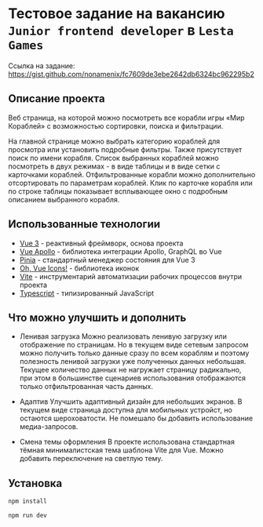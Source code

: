 # Тестовое задание на вакансию `Junior frontend developer` в `Lesta Games`
 Ссылка на задание: https://gist.github.com/nonamenix/fc7609de3ebe2642db6324bc962295b2

## Описание проекта
Веб страница, на которой можно посмотреть все корабли игры «Мир Кораблей» с возможностью сортировки, поиска и фильтрации. 

На главной странице можно выбрать категорию кораблей для просмотра или установить подробные фильтры. 
Также присутствует поиск по имени корабля. 
Список выбранных кораблей можно посмотреть в двух режимах - в виде таблицы и в виде сетки с карточками кораблей. 
Отфильтрованные корабли можно дополнительно отсортировать по параметрам кораблей. 
Клик по карточке корабля или по строке таблицы показывает всплывающее окно с подробным описанием выбранного корабля. 

## Использованные технологии
- [Vue 3](https://vuejs.org/) - реактивный фреймворк, основа проекта
- [Vue Apollo](https://apollo.vuejs.org/) - библиотека интеграции Apollo, GraphQL во Vue
- [Pinia](https://pinia.vuejs.org/) - стандартный менеджер состояния для Vue 3
- [Oh, Vue Icons!](https://oh-vue-icons.js.org/) - библиотека иконок
- [Vite](https://vitejs.dev/) - инструментарий автоматизации рабочих процессов внутри проекта
- [Typescript](https://www.typescriptlang.org/) - типизированный JavaScript

## Что можно улучшить и дополнить
- Ленивая загрузка
Можно реализовать ленивую загрузку или отображение по страницам. Но в текущем виде сетевым запросом можно получить только данные сразу по всем кораблям и поэтому полезность ленивой загрузки уже полученных данных небольшая. Текущее количество данных не нагружает страницу радикально, при этом в большинстве сценариев использования отображаются только отфильтрованная часть данных.

- Адаптив
Улучшить адаптивный дизайн для небольших экранов. В текущем виде страница доступна для мобильных устройст, но остаются шероховатости. Не помешало бы добавить использование медиа-запросов. 

- Смена темы оформления
В проекте использована стандартная тёмная минималистская тема шаблона Vite для Vue. Можно добавить переключение на светлую тему.

## Установка
```sh
npm install
```

```sh
npm run dev
```